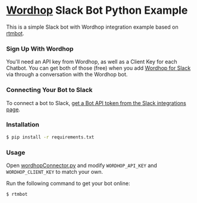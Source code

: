 # [Wordhop](https://www.wordhop.io) Slack Bot Python Example

This is a simple Slack bot with Wordhop integration example based on [rtmbot](https://github.com/slackhq/python-rtmbot).

### Sign Up With Wordhop

You'll need an API key from Wordhop, as well as a Client Key for each Chatbot.  You can get both of those (free) when you add [Wordhop for Slack](https://slack.com/oauth/authorize?scope=users:read,users:read.email,commands,chat:write:bot,channels:read,channels:write,bot&client_id=23850726983.39760486257) via through a conversation with the Wordhop bot. 

### Connecting Your Bot to Slack

To connect a bot to Slack, [get a Bot API token from the Slack integrations page](https://my.slack.com/services/new/bot).

### Installation

```bash
$ pip install -r requirements.txt
```

### Usage

Open [wordhopConnector.py](./plugins/wordhopConnector.py) and modify `WORDHOP_API_KEY` and `WORDHOP_CLIENT_KEY` to match your own.

Run the following command to get your bot online:

```bash
$ rtmbot
```